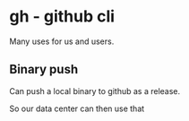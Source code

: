 # gh - github cli

Many uses for us and users.

## Binary push

Can push a local binary to github as a release.

So our data center can then use that

